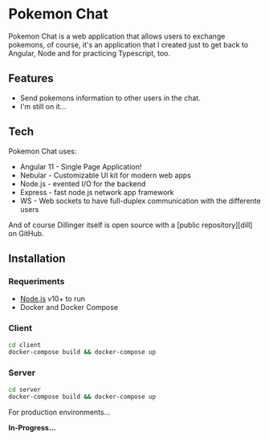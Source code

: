 # Pokemon Chat

Pokemon Chat is a web application that allows users to exchange pokemons, of course, it's an application that I created just to get back to Angular, Node and for practicing Typescript, too.

## Features

- Send pokemons information to other users in the chat.
- I'm still on it...

## Tech

Pokemon Chat uses:

- Angular 11 - Single Page Application!
- Nebular - Customizable UI kit for modern web apps
- Node.js - evented I/O for the backend
- Express - fast node.js network app framework
- WS - Web sockets to have full-duplex communication with the differente users

And of course Dillinger itself is open source with a [public repository][dill]
 on GitHub.

## Installation

### Requeriments
- [Node.js](https://nodejs.org/) v10+ to run
- Docker and Docker Compose

### Client

```sh
cd client
docker-compose build && docker-compose up
```

### Server

```sh
cd server
docker-compose build && docker-compose up
```

For production environments...

**In-Progress...**
